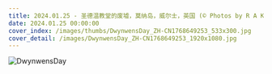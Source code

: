 ```yaml
---
title: 2024.01.25 - 圣德温教堂的废墟，莫纳岛，威尔士，英国 (© Photos by R A Kearton/Getty Images)
date: 2024.01.25 00:00:00
cover_index: /images/thumbs/DwynwensDay_ZH-CN1768649253_533x300.jpg
cover_detail: /images/DwynwensDay_ZH-CN1768649253_1920x1080.jpg
---
```


![DwynwensDay](/images/DwynwensDay_ZH-CN1768649253_1920x1080.jpg)
